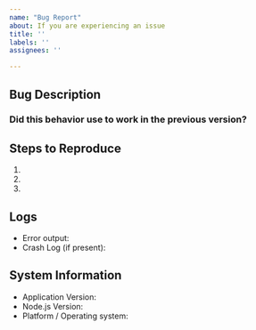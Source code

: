 ```yaml
---
name: "Bug Report"
about: If you are experiencing an issue
title: ''
labels: ''
assignees: ''

---
```


<!--

Thank you for submitting an issue for the relevant topic. Please ensure that you fill in all the required information needed as specified by the template below. Enter text following any "<!-- ✍️\-\-\>" in the template below.

-->


## Bug Description
<!-- 📝 A clear and concise description of the problem... -->
<!-- ✍️-->


### Did this behavior use to work in the previous version?
<!-- 📝 Yes, the previous version in which this bug was not present was: ... -->
<!-- ✍️-->


## Steps to Reproduce
<!-- 📝 Maybe link a video or a set of steps to reproduce... -->
<!-- ✍️-->
1.
2.
3.


## Logs
<!-- 📝 Your latest logs are needed to identify the error. Do not upload to GitHub directly. Instead link a Gist / use PasteBin/HasteBin or similar service   -->
* Error output:<!-- ✍️-->
* Crash Log (if present):<!-- ✍️-->


## System Information
* Application Version:<!-- ✍️-->
* Node.js Version:<!-- ✍️-->
* Platform / Operating system:<!-- ✍️-->
